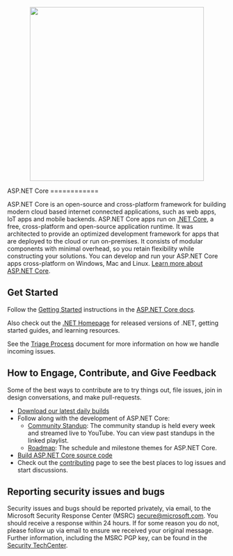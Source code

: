 <p align="center"><a href="https://docs.microsoft.com/en-us/aspnet/core/?view=aspnetcore-5.0" target="_blank"><img src="https://upload.wikimedia.org/wikipedia/commons/e/ee/.NET_Core_Logo.svg" width="400"></a></p>
ASP.NET Core
============

ASP.NET Core is an open-source and cross-platform framework for building modern cloud based internet connected applications, such as web apps, IoT apps and mobile backends. ASP.NET Core apps run on [.NET Core](https://dot.net), a free, cross-platform and open-source application runtime. It was architected to provide an optimized development framework for apps that are deployed to the cloud or run on-premises. It consists of modular components with minimal overhead, so you retain flexibility while constructing your solutions. You can develop and run your ASP.NET Core apps cross-platform on Windows, Mac and Linux. [Learn more about ASP.NET Core](https://docs.microsoft.com/aspnet/core/).

## Get Started

Follow the [Getting Started](https://docs.microsoft.com/aspnet/core/getting-started) instructions in the [ASP.NET Core docs](https://docs.microsoft.com/aspnet/index).

Also check out the [.NET Homepage](https://www.microsoft.com/net) for released versions of .NET, getting started guides, and learning resources.

See the [Triage Process](https://github.com/dotnet/aspnetcore/blob/main/docs/TriageProcess.md) document for more information on how we handle incoming issues.

## How to Engage, Contribute, and Give Feedback

Some of the best ways to contribute are to try things out, file issues, join in design conversations,
and make pull-requests.

* [Download our latest daily builds](./docs/DailyBuilds.md)
* Follow along with the development of ASP.NET Core:
    * [Community Standup](https://live.asp.net): The community standup is held every week and streamed live to YouTube. You can view past standups in the linked playlist.
    * [Roadmap](https://github.com/dotnet/aspnetcore/issues/27883): The schedule and milestone themes for ASP.NET Core.
* [Build ASP.NET Core source code](./docs/BuildFromSource.md)
* Check out the [contributing](CONTRIBUTING.md) page to see the best places to log issues and start discussions.

## Reporting security issues and bugs

Security issues and bugs should be reported privately, via email, to the Microsoft Security Response Center (MSRC)  secure@microsoft.com. You should receive a response within 24 hours. If for some reason you do not, please follow up via email to ensure we received your original message. Further information, including the MSRC PGP key, can be found in the [Security TechCenter](https://technet.microsoft.com/en-us/security/ff852094.aspx).
